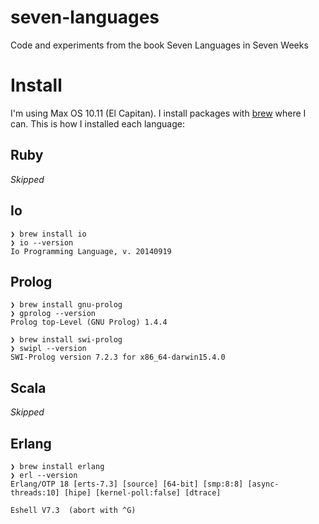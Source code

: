 # seven-languages
Code and experiments from the book Seven Languages in Seven Weeks

# Install

I'm using Max OS 10.11 (El Capitan). I install packages with [brew](http://brew.sh/) where I can. This is how I installed each language:

## Ruby
_Skipped_

## Io

    ❯ brew install io
    ❯ io --version
    Io Programming Language, v. 20140919

## Prolog

    ❯ brew install gnu-prolog
    ❯ gprolog --version
    Prolog top-Level (GNU Prolog) 1.4.4

    ❯ brew install swi-prolog
    ❯ swipl --version
    SWI-Prolog version 7.2.3 for x86_64-darwin15.4.0

## Scala
_Skipped_

## Erlang

    ❯ brew install erlang
    ❯ erl --version
    Erlang/OTP 18 [erts-7.3] [source] [64-bit] [smp:8:8] [async-threads:10] [hipe] [kernel-poll:false] [dtrace]

    Eshell V7.3  (abort with ^G)
